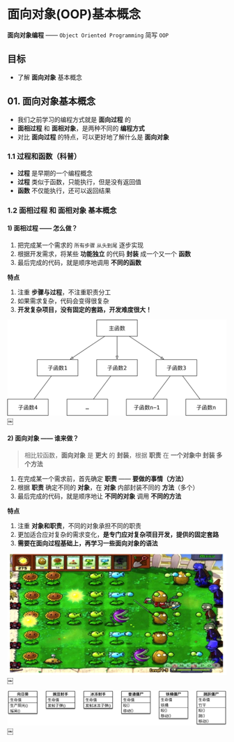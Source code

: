 <style> @media print{ .hljs{overflow: visible; word-wrap: break-word !important;} }</style></head><body><div class="markdown-body">
<h1 id="toc_0">面向对象(OOP)基本概念</h1>

<p><strong>面向对象编程</strong> —— <code>Object Oriented Programming</code> 简写 <code>OOP</code></p>

<h2 id="toc_1">目标</h2>

<ul>
<li>了解 <strong>面向对象</strong> 基本概念</li>
</ul>

<h2 id="toc_2">01. 面向对象基本概念</h2>

<ul>
<li>我们之前学习的编程方式就是 <strong>面向过程</strong> 的</li>
<li><strong>面相过程</strong> 和 <strong>面相对象</strong>，是两种不同的 <strong>编程方式</strong></li>
<li>对比 <strong>面向过程</strong> 的特点，可以更好地了解什么是 <strong>面向对象</strong></li>
</ul>

<h3 id="toc_3">1.1 过程和函数（科普）</h3>

<ul>
<li><strong>过程</strong> 是早期的一个编程概念</li>
<li><strong>过程</strong> 类似于函数，只能执行，但是没有返回值</li>
<li><strong>函数</strong> 不仅能执行，还可以返回结果</li>
</ul>

<h3 id="toc_4">1.2 面相过程 和 面相对象 基本概念</h3>

<h4 id="toc_5">1) <strong>面相过程</strong> —— <strong>怎么做</strong>？</h4>

<ol>
<li>把完成某一个需求的 <code>所有步骤</code> <code>从头到尾</code> 逐步实现</li>
<li>根据开发需求，将某些 <strong>功能独立</strong> 的代码 <strong>封装</strong> 成一个又一个 <strong>函数</strong></li>
<li>最后完成的代码，就是顺序地调用 <strong>不同的函数</strong></li>
</ol>

<p><strong>特点</strong></p>

<ol>
<li>注重 <strong>步骤与过程</strong>，不注重职责分工</li>
<li>如果需求复杂，代码会变得很复杂</li>
<li><strong>开发复杂项目，没有固定的套路，开发难度很大！</strong></li>
</ol>

<p><img src="media/15005969256819/001_%E9%9D%A2%E5%90%91%E8%BF%87%E7%A8%8B.png" alt="001_面向过程"/>￼</p>

<h4 id="toc_6">2) <strong>面向对象</strong> —— <strong>谁来做</strong>？</h4>

<blockquote>
<p>相比较函数，<strong>面向对象</strong> 是 <strong>更大</strong> 的 <strong>封装</strong>，根据 <strong>职责</strong> 在 <strong>一个对象中 封装 多个方法</strong></p>
</blockquote>

<ol>
<li>在完成某一个需求前，首先确定 <strong>职责</strong> —— <strong>要做的事情（方法）</strong></li>
<li>根据 <strong>职责</strong> 确定不同的 <strong>对象</strong>，在 <strong>对象</strong> 内部封装不同的 <strong>方法</strong>（多个）</li>
<li>最后完成的代码，就是顺序地让 <strong>不同的对象</strong> 调用 <strong>不同的方法</strong></li>
</ol>

<p><strong>特点</strong></p>

<ol>
<li>注重 <strong>对象和职责</strong>，不同的对象承担不同的职责</li>
<li>更加适合应对复杂的需求变化，<strong>是专门应对复杂项目开发，提供的固定套路</strong></li>
<li><strong>需要在面向过程基础上，再学习一些面向对象的语法</strong></li>
</ol>

<p><img src="media/15005969256819/001_%E6%A4%8D%E7%89%A9%E5%A4%A7%E6%88%98%E5%83%B5%E5%B0%B8.png" alt="001_植物大战僵尸"/>￼</p>

<p><img src="media/15005969256819/001_%E6%A4%8D%E7%89%A9%E5%A4%A7%E6%88%98%E5%83%B5%E5%B0%B8%E7%B1%BB%E5%9B%BE.png" alt="001_植物大战僵尸类图"/>￼</p>

</div></body>

</html>
